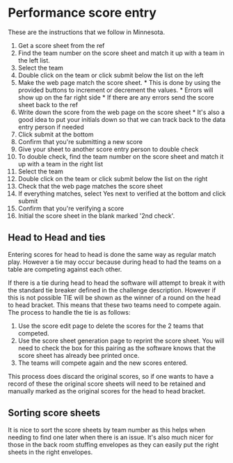 # Performance score entry

These are the instructions that we follow in Minnesota.

  1. Get a score sheet from the ref
  1. Find the team number on the score sheet and match it up with a team in the left list.
  1. Select the team
  1. Double click on the team or click submit below the list on the left
  1. Make the web page match the score sheet. 
    * This is done by using the provided buttons to increment or decrement the values.
    * Errors will show up on the far right side
    * If there are any errors send the score sheet back to the ref
  1. Write down the score from the web page on the score sheet
    * It's also a good idea to put your initials down so that we can track back to the data entry person if needed
  1. Click submit at the bottom
  1. Confirm that you're submitting a new score
  1. Give your sheet to another score entry person to double check
  1. To double check, find the team number on the score sheet and match it up with a team in the right list
  1. Select the team
  1. Double click on the team or click submit below the list on the right
  1. Check that the web page matches the score sheet
  1. If everything matches, select Yes next to verified at the bottom and click submit
  1. Confirm that you're verifying a score
  1. Initial the score sheet in the blank marked '2nd check'.
  
## Head to Head and ties

Entering scores for head to head is done the same way as regular match play.
However a tie may occur because during head to had the teams on a table are competing against each other.


If there is a tie during head to head the software will attempt to break it with the standard tie breaker defined in the challenge description.
However if this is not possible TIE will be shown as the winner of a round on the head to head bracket. 
This means that these two teams need to compete again. 
The process to handle the tie is as follows:

  1. Use the score edit page to delete the scores for the 2 teams that competed.
  1. Use the score sheet generation page to reprint the score sheet. You will need to check the box for this pairing as the software knows that the score sheet has already bee printed once.
  1. The teams will compete again and the new scores entered. 
  
This process does discard the original scores, so if one wants to have a record of these the original score sheets will need to be retained and manually marked as the original scores for the head to head bracket.

## Sorting score sheets

It is nice to sort the score sheets by team number as this helps when needing to find one later when there is an issue. 
It's also much nicer for those in the back room stuffing envelopes as they can easily put the right sheets in the right envelopes.



